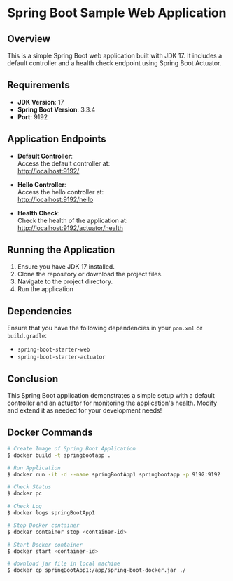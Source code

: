 # Spring Boot Sample Web Application

## Overview

This is a simple Spring Boot web application built with JDK 17. It includes a default controller and a health check endpoint using Spring Boot Actuator.

## Requirements

- **JDK Version**: 17
- **Spring Boot Version**: 3.3.4
- **Port**: 9192

## Application Endpoints

- **Default Controller**:  
  Access the default controller at:  
  [http://localhost:9192/](http://localhost:9192/)

- **Hello Controller**:  
  Access the hello controller at:  
  [http://localhost:9192/hello](http://localhost:9192/hello)

- **Health Check**:  
  Check the health of the application at:  
  [http://localhost:9192/actuator/health](http://localhost:9192/actuator/health)

## Running the Application

1. Ensure you have JDK 17 installed.
2. Clone the repository or download the project files.
3. Navigate to the project directory.
4. Run the application

## Dependencies

Ensure that you have the following dependencies in your `pom.xml` or `build.gradle`:

- `spring-boot-starter-web`
- `spring-boot-starter-actuator`

## Conclusion

This Spring Boot application demonstrates a simple setup with a default controller and an actuator for monitoring the application's health. Modify and extend it as needed for your development needs!

## Docker Commands

```bash
# Create Image of Spring Boot Application
$ docker build -t springbootapp .
```

```bash
# Run Application
$ docker run -it -d --name springBootApp1 springbootapp -p 9192:9192
```

```bash
# Check Status
$ docker pc
```

```bash
# Check Log
$ docker logs springBootApp1
```

```bash
# Stop Docker container
$ docker container stop <container-id>
```

```bash
# Start Docker container
$ docker start <container-id>
```

```bash
# download jar file in local machine
$ docker cp springBootApp1:/app/spring-boot-docker.jar ./
```
